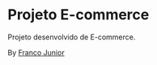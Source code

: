 # Projeto E-commerce

Projeto desenvolvido de E-commerce.

By [Franco Junior](https://francojunior.net.br)